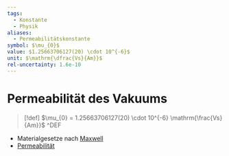 ```yaml
---
tags:
  - Konstante
  - Physik
aliases:
  - Permeabilitätskonstante
symbol: $\mu_{0}$
value: $1.25663706127(20) \cdot 10^{-6}$
unit: $\mathrm{\dfrac{Vs}{Am}}$
rel-uncertainty: 1.6e-10
---
```


# Permeabilität des Vakuums

> [!def] $\mu_{0} = 1.25663706127(20) \cdot 10^{-6} \mathrm{\frac{Vs}{Am}}$ ^DEF

- Materialgesetze nach [Maxwell](../../Elektrotechnik/Maxwell.md#^MATG)
- [Permeabilität](../../Elektrotechnik/Permeabilität.md)